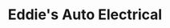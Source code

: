 ---
title: "Eddie's Auto Electrical"
url: /castleton-on-hudson/eddies-auto-electrical/
shop: car repair
---